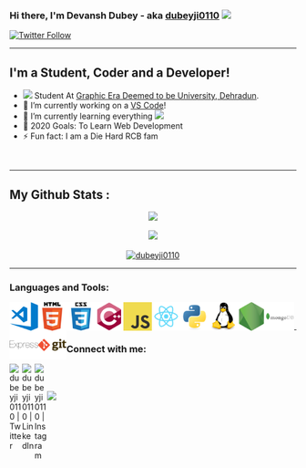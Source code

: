 <meta name="viewport" content="width=device-width, initial-scale=1.0">

### Hi there, I'm Devansh Dubey - aka [dubeyji0110][website] <img src="https://github.com/TheDudeThatCode/TheDudeThatCode/blob/master/Assets/Hi.gif" width="29px">

[![Twitter Follow](https://img.shields.io/twitter/follow/dubeyji0110?color=1DA1F2&logo=twitter&style=for-the-badge)](https://twitter.com/intent/follow?original_referer=https%3A%2F%2Fgithub.com%2Fdubeyji0110&screen_name=dubeyji0110)

---

## I'm a Student, Coder and a Developer!
- <img src="https://github.com/TheDudeThatCode/TheDudeThatCode/blob/master/Assets/Developer.gif" width="24px"> Student At [Graphic Era Deemed to be University, Dehradun][school].
- 🔭 I’m currently working on a [VS Code][web]!
- 🌱 I’m currently learning everything <img src="https://github.com/TheDudeThatCode/TheDudeThatCode/blob/master/Assets/Earth.gif" width="22px">
- 🥅 2020 Goals: To Learn Web Development 
- ⚡ Fun fact: I am a Die Hard RCB fam

<br />

---

## My Github Stats :

<a href="https://github.com/dubeyji0110">
  <p align="center">  <img height="180em" src="https://github-readme-stats.vercel.app/api?username=dubeyji0110&show_icons=true&hide_border=true&theme=radical" /></p>
   <p align="center"> <img height="180em" src="https://github-readme-stats.vercel.app/api/top-langs/?username=dubeyji0110&theme=radical&layout=compact" /></p>
  <p align="center"><img align="center" src="https://github-readme-streak-stats.herokuapp.com/?user=dubeyji0110" alt="dubeyji0110" /></p>
</a>

[twitter]: https://twitter.com/dubeyji0110
[instagram]: https://instagram.com/_cpp.freak
[linkedin]: https://www.linkedin.com/in/devansh-dubey-5701601b0/
[website]: https://dubeyji0110vlogs.wordpress.com/
[web]: https://code.visualstudio.com/
[school]: https://www.geu.ac.in/

---

    
### Languages and Tools:
<p>
<img align="left" alt="Visual Studio Code" width="50px" src="https://raw.githubusercontent.com/github/explore/80688e429a7d4ef2fca1e82350fe8e3517d3494d/topics/visual-studio-code/visual-studio-code.png" />
<img align="left" alt="HTML5" width="50px" src="https://raw.githubusercontent.com/github/explore/80688e429a7d4ef2fca1e82350fe8e3517d3494d/topics/html/html.png" />
<img align="left" alt="CSS3" width="50px" src="https://raw.githubusercontent.com/github/explore/80688e429a7d4ef2fca1e82350fe8e3517d3494d/topics/css/css.png" />
<img align="left" alt="C++" width="50px" src="https://github.com/devicons/devicon/blob/master/icons/cplusplus/cplusplus-original.svg" />
<img align="left" alt="JavaScript" width="50px" src="https://raw.githubusercontent.com/github/explore/80688e429a7d4ef2fca1e82350fe8e3517d3494d/topics/javascript/javascript.png" />
<img align="left" alt="React" width="50px" src="https://raw.githubusercontent.com/github/explore/80688e429a7d4ef2fca1e82350fe8e3517d3494d/topics/react/react.png" />
<img align="left" alt="Python" width="50px" src="https://github.com/devicons/devicon/blob/master/icons/python/python-original.svg" />
<img align="left" alt="Linux" width="50px" src="https://github.com/devicons/devicon/blob/master/icons/linux/linux-original.svg" />
<img align="left" alt="Node.js" width="50px" src="https://raw.githubusercontent.com/github/explore/80688e429a7d4ef2fca1e82350fe8e3517d3494d/topics/nodejs/nodejs.png" />
<img align="left" width="50px" src="https://raw.githubusercontent.com/github/explore/80688e429a7d4ef2fca1e82350fe8e3517d3494d/topics/mongodb/mongodb.png" />
<img align="left" width="50px"" src="https://raw.githubusercontent.com/github/explore/80688e429a7d4ef2fca1e82350fe8e3517d3494d/topics/express/express.png" />
<img align="left" width="50px"src="https://raw.githubusercontent.com/github/explore/80688e429a7d4ef2fca1e82350fe8e3517d3494d/topics/git/git.png" />

</p>
<br />
<br />

---
<p>
    
### Connect with me:

[<img align="left" alt="dubeyji0110 | Twitter" width="22px" src="https://cdn.jsdelivr.net/npm/simple-icons@v3/icons/twitter.svg" bgcolor="white" />][twitter]
[<img align="left" alt="dubeyji0110 | LinkedIn" width="22px" src="https://cdn.jsdelivr.net/npm/simple-icons@v3/icons/linkedin.svg" bgcolor="white" />][linkedin]
[<img align="left" alt="dubeyji0110 | Instagram" width="22px" src="https://cdn.jsdelivr.net/npm/simple-icons@v3/icons/instagram.svg" bgcolor="white" />][instagram]
</p>

<br /><br />

![](https://komarev.com/ghpvc/?username=dubeyji0110)
